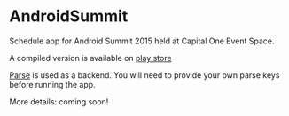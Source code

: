 # AndroidSummit
Schedule app for Android Summit 2015 held at Capital One Event Space.

A compiled version is available on [play store](https://play.google.com/store/apps/details?id=org.androidsummit.eventapp&hl=en)

[Parse](https://parse.com/) is used as a backend. You will need to provide your own parse keys before running the app.

More details: coming soon!
